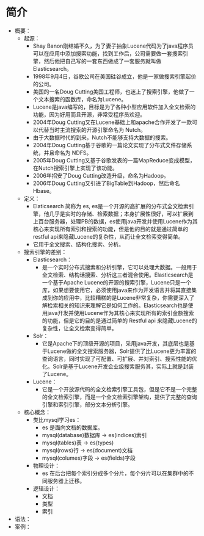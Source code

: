 # 简介

- 概要：
    - 起源：
        - Shay Banon刚结婚不久，为了妻子抽象Lucene代码为了java程序员可以在应用中添加搜索功能，找到工作后，公司需要做一套搜索引擎，然后他把自己写的一套东西做成了一套服务就叫做 Elasticsearch。
        - 1998年9月4日，谷歌公司在美国硅谷成立，他是一家做搜索引擎起价的公司。
        - 美国的一名Doug Cutting美国工程师，也迷上了搜索引擎，他做了一个文本搜索的函数库，命名为Lucene。
        - Lucene是java编写的，目标是为了各种小型应用软件加入全文检索的功能，因为好用而且开源，非常受程序员欢迎。
        - 2004年Doug Cutting又在Lucene基础上和apache合作开发了一款可以代替当时主流搜索的开源引擎命名为 Nutch。
        - 由于大数据时代的到来，Nutch不能够支持大数据的搜索。
        - 2004年Doug Cutting基于谷歌的一篇论文实现了分布式文件存储系统，并且命名为 NDFS。
        - 2005年Doug Cutting又基于谷歌发表的一篇MapReduce变成模型，在Nutch搜索引擎上实现了该功能。
        - 2006年招安了Doug Cutting改造升级，命名为Hadoop。
        - 2006年Doug Cutting又引进了BigTable到Hadoop，然后命名Hbase。
    - 定义：
        - Elaticsearch 简称为 es, es是一个开源的高扩展的分布式全文检索引擎，他几乎是实时的存储、检索数据；本身扩展性很好，可以扩展到上百台服务器，处理PB的数据，es使用java开发并使用Lucene作为其核心来实现所有索引和搜索的功能，但是他的目的就是通过简单的restful api来隐藏Lucene的复杂性，从而让全文检索变得简单。
        - 它用于全文搜索、结构化搜索、分析。
    - 搜索引擎的差别：
        - Elasticsearch：
            -  是一个实时分布式搜索和分析引擎，它可以处理大数据。一般用于全文检索、结构话搜索、分析这三者混合使用。Elasticsearch是一个基于Apache Lucene的开源的搜索引擎，Lucene只是一个库，如果想要使用它，必须使用java来作为开发语言并将其直接集成到你的应用中，比较糟糕的是Lucene非常复杂，你需要深入了解检索相关的知识来理解它是如何工作的。Elasticsearch也是使用java开发并使用Lucene作为其核心来实现所有的索引金额搜索的功能，但是它的目的是通过简单的 Restful api 来隐藏Lucene的复杂性，让全文检索变得简单。
        - Solr：
            - 它是Apache下的顶级开源的项目，采用java开发，其底层也是基于Lucene做的全文搜索服务器，Solr提供了比Lucene更为丰富的查询语言，同时实现了可配置、可扩展、并对索引、搜索性能的优化。Solr是基于Lucene开发企业级搜索服务其，实际上就是封装了Lucene。
        - Lucene：
            - 它是一个开放源代码的全文检索引擎工具包，但是它不是一个完整的全文检索引擎，而是一个全文检索引擎架构，提供了完整的查询引擎和索引引擎，部分文本分析引擎。
    - 核心概念：
        - 类比mysql学习es：
            - es 是面向文档的数据库。
            - mysql(database)数据库 -> es(indices)索引
            - mysql(tables)表 -> es(types)
            - mysql(rows)行 -> es(document)文档
            - mysql(columes)字段 -> es(fields)字段
        - 物理设计：
            - es 在后台把每个索引分成多个分片，每个分片可以在集群中的不同服务器上迁移。
        - 逻辑设计：
            - 文档
            - 类型
            - 索引
- 语法：
- 案例：

